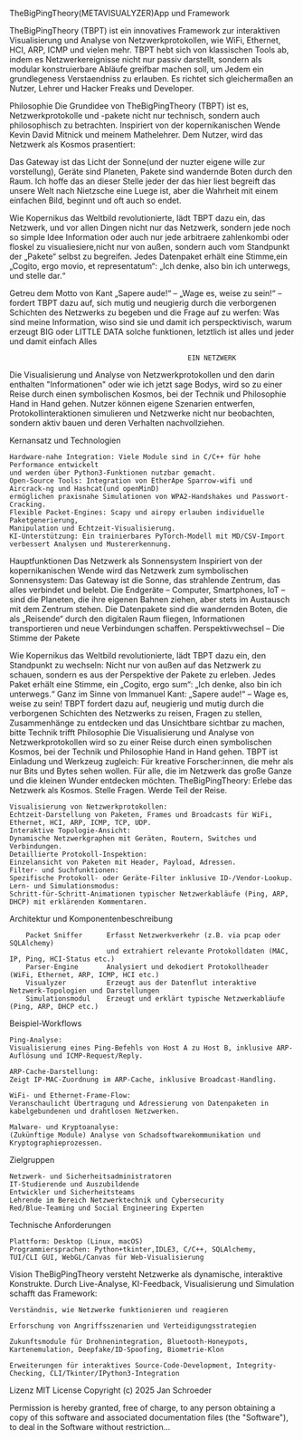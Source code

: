 TheBigPingTheory(METAVISUALYZER)App und Framework

TheBigPingTheory (TBPT) ist ein innovatives Framework zur interaktiven Visualisierung und Analyse von Netzwerkprotokollen,
wie WiFi, Ethernet, HCI, ARP, ICMP und vielen mehr. 
TBPT hebt sich von klassischen Tools ab, indem es Netzwerkereignisse nicht nur passiv darstellt, sondern als modular konstruierbare Abläufe greifbar machen soll,
um Jedem ein grundlegeness Verstaendniss zu erlauben. Es richtet sich gleichermaßen an Nutzer, Lehrer und Hacker Freaks und Developer.

Philosophie
Die Grundidee von TheBigPingTheory (TBPT) ist es, Netzwerkprotokolle und -pakete nicht nur technisch, sondern auch philosophisch zu betrachten. 
Inspiriert von der kopernikanischen Wende Kevin David Mitnick und meinem Mathelehrer.
Dem Nutzer, wird das Netzwerk als Kosmos prasentiert:

Das Gateway ist das Licht der Sonne(und der nuzter eigene wille zur vorstellung), Geräte sind Planeten, Pakete sind wandernde Boten durch den Raum.
Ich hoffe das an dieser Stelle jeder der das hier liest begreift das unsere Welt nach Nietzsche eine Luege ist, aber die Wahrheit mit einem einfachen Bild,
beginnt und oft auch so endet.

Wie Kopernikus das Weltbild revolutionierte, lädt TBPT dazu ein, das Netzwerk, und vor allen Dingen nicht nur das Netzwerk, sondern jede noch so simple
Idee Information oder auch nur jede arbitraere zahlenkombi oder floskel zu visualiesiere,nicht nur von außen, 
sondern auch vom Standpunkt der „Pakete“ selbst zu begreifen.
Jedes Datenpaket erhält eine Stimme,ein „Cogito, ergo movio, et representatum“: „Ich denke, also bin ich unterwegs, und stelle dar.“

Getreu dem Motto von Kant „Sapere aude!“ – „Wage es, weise zu sein!“ – fordert TBPT dazu auf, sich mutig und neugierig durch die verborgenen Schichten des
Netzwerks zu begeben und die Frage auf zu werfen:
Was sind meine Information, wiso sind sie und damit ich perspecktivisch, warum erzeugt BIG oder LITTLE DATA solche funktionen,
    letztlich ist alles und jeder und damit einfach Alles 
    
                                                EIN NETZWERK

Die Visualisierung und Analyse von Netzwerkprotokollen und den darin enthalten "Informationen" oder wie ich jetzt sage Bodys,
wird so zu einer Reise durch einen symbolischen Kosmos, bei der Technik und Philosophie Hand in Hand gehen.
Nutzer können eigene Szenarien entwerfen, Protokollinteraktionen simulieren und Netzwerke nicht nur beobachten,
sondern aktiv bauen und deren Verhalten nachvollziehen.

Kernansatz und Technologien

    Hardware-nahe Integration: Viele Module sind in C/C++ für hohe Performance entwickelt
    und werden über Python3-Funktionen nutzbar gemacht.
    Open-Source Tools: Integration von EtherApe Sparrow-wifi und
    Aircrack-ng und Hashcat(und openMinD)
    ermöglichen praxisnahe Simulationen von WPA2-Handshakes und Passwort-Cracking.
    Flexible Packet-Engines: Scapy und airopy erlauben individuelle Paketgenerierung,
    Manipulation und Echtzeit-Visualisierung.
    KI-Unterstützung: Ein trainierbares PyTorch-Modell mit MD/CSV-Import verbessert Analysen und Mustererkennung.

Hauptfunktionen
Das Netzwerk als Sonnensystem
Inspiriert von der kopernikanischen Wende wird das Netzwerk zum symbolischen Sonnensystem:
    Das Gateway ist die Sonne, das strahlende Zentrum, das alles verbindet und belebt.
    Die Endgeräte – Computer, Smartphones, IoT – sind die Planeten, die ihre eigenen Bahnen ziehen, aber stets im Austausch mit dem Zentrum stehen.
    Die Datenpakete sind die wandernden Boten, die als „Reisende“ durch den digitalen Raum fliegen, Informationen transportieren und neue Verbindungen schaffen.
    Perspektivwechsel – Die Stimme der Pakete

Wie Kopernikus das Weltbild revolutionierte, lädt TBPT dazu ein, den Standpunkt zu wechseln:
Nicht nur von außen auf das Netzwerk zu schauen, sondern es aus der Perspektive der Pakete zu erleben.
    Jedes Paket erhält eine Stimme, ein „Cogito, ergo sum“:
                                        „Ich denke, also bin ich unterwegs.“
                                    Ganz im Sinne von Immanuel Kant:
                                        „Sapere aude!“ – Wage es, weise zu sein!
TBPT fordert dazu auf, neugierig und mutig durch die verborgenen Schichten des Netzwerks zu reisen, Fragen zu stellen,
Zusammenhänge zu entdecken und das Unsichtbare sichtbar zu machen, bitte 
Technik trifft Philosophie
Die Visualisierung und Analyse von Netzwerkprotokollen wird so zu einer Reise durch einen symbolischen Kosmos, bei der Technik und Philosophie Hand in Hand gehen.
TBPT ist Einladung und Werkzeug zugleich:
    Für kreative Forscher:innen, die mehr als nur Bits und Bytes sehen wollen.
    Für alle, die im Netzwerk das große Ganze und die kleinen Wunder entdecken möchten.
TheBigPingTheory:
Erlebe das Netzwerk als Kosmos.
Stelle Fragen.
Werde Teil der Reise.

    Visualisierung von Netzwerkprotokollen:
    Echtzeit-Darstellung von Paketen, Frames und Broadcasts für WiFi, Ethernet, HCI, ARP, ICMP, TCP, UDP.
    Interaktive Topologie-Ansicht:
    Dynamische Netzwerkgraphen mit Geräten, Routern, Switches und Verbindungen.
    Detaillierte Protokoll-Inspektion:
    Einzelansicht von Paketen mit Header, Payload, Adressen.
    Filter- und Suchfunktionen:
    Spezifische Protokoll- oder Geräte-Filter inklusive ID-/Vendor-Lookup.
    Lern- und Simulationsmodus:
    Schritt-für-Schritt-Animationen typischer Netzwerkabläufe (Ping, ARP, DHCP) mit erklärenden Kommentaren.

Architektur und Komponentenbeschreibung 

        Packet Sniffer	    Erfasst Netzwerkverkehr (z.B. via pcap oder SQLAlchemy)
                            und extrahiert relevante Protokolldaten (MAC, IP, Ping, HCI-Status etc.)
        Parser-Engine	    Analysiert und dekodiert Protokollheader (WiFi, Ethernet, ARP, ICMP, HCI etc.)
        Visualyzer	        Erzeugt aus der Datenflut interaktive Netzwerk-Topologien und Darstellungen
        Simulationsmodul	Erzeugt und erklärt typische Netzwerkabläufe (Ping, ARP, DHCP etc.)

Beispiel-Workflows

    Ping-Analyse:
    Visualisierung eines Ping-Befehls von Host A zu Host B, inklusive ARP-Auflösung und ICMP-Request/Reply.

    ARP-Cache-Darstellung:
    Zeigt IP-MAC-Zuordnung im ARP-Cache, inklusive Broadcast-Handling.

    WiFi- und Ethernet-Frame-Flow:
    Veranschaulicht Übertragung und Adressierung von Datenpaketen in kabelgebundenen und drahtlosen Netzwerken.
    
    Malware- und Kryptoanalyse:
    (Zukünftige Module) Analyse von Schadsoftwarekommunikation und Kryptographieprozessen.

Zielgruppen

    Netzwerk- und Sicherheitsadministratoren
    IT-Studierende und Auszubildende
    Entwickler und Sicherheitsteams
    Lehrende im Bereich Netzwerktechnik und Cybersecurity
    Red/Blue-Teaming und Social Engineering Experten

Technische Anforderungen

    Plattform: Desktop (Linux, macOS)
    Programmiersprachen: Python+tkinter,IDLE3, C/C++, SQLAlchemy, 
    TUI/CLI GUI, WebGL/Canvas für Web-Visualisierung
    
Vision
TheBigPingTheory versteht Netzwerke als dynamische, interaktive Konstrukte. Durch Live-Analyse, KI-Feedback, Visualisierung und Simulation schafft das Framework:

    Verständnis, wie Netzwerke funktionieren und reagieren

    Erforschung von Angriffsszenarien und Verteidigungsstrategien

    Zukunftsmodule für Drohnenintegration, Bluetooth-Honeypots, Kartenemulation, Deepfake/ID-Spoofing, Biometrie-Klon

    Erweiterungen für interaktives Source-Code-Development, Integrity-Checking, CLI/Tkinter/IPython3-Integration

Lizenz
MIT License
Copyright (c) 2025 Jan Schroeder

Permission is hereby granted, free of charge, to any person obtaining a copy of this software and associated documentation files (the "Software"), to deal in the 
Software without restriction...
